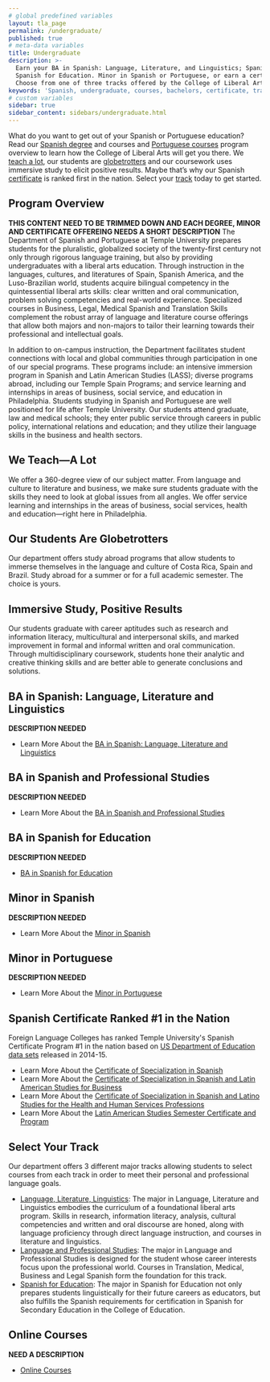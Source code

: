 ```yaml
---
# global predefined variables
layout: tla_page
permalink: /undergraduate/
published: true
# meta-data variables
title: Undergraduate
description: >-
  Earn your BA in Spanish: Language, Literature, and Linguistics; Spanish and Professional Studies, or 
  Spanish for Education. Minor in Spanish or Portuguese, or earn a certificate in Spanish.
  Choose from one of three tracks offered by the College of Liberal Arts at Temple University.
keywords: 'Spanish, undergraduate, courses, bachelors, certificate, tracks'
# custom variables
sidebar: true
sidebar_content: sidebars/undergraduate.html
---
```

What do you want to get out of your Spanish or Portuguese education? Read our [Spanish degree](#ba-in-spanish-language-literature-and-linguistics) and courses and [Portuguese courses](#minor-in-portuguese) program overview to learn how the College of Liberal Arts will get you there. We [teach a lot](#we-teach-a-lot), our students are [globetrotters](#our-students-are-globetrotters) and our coursework uses immersive study to elicit positive results. Maybe that’s why our Spanish [certificate](#spanish-certificate-ranked-1-in-the-nation) is ranked first in the nation. Select your [track](#select-your-track) today to get started.

## Program Overview
**THIS CONTENT NEED TO BE TRIMMED DOWN AND EACH DEGREE, MINOR AND CERTIFICATE OFFEREING NEEDS A SHORT DESCRIPTION**
The Department of Spanish and Portuguese at Temple University prepares students for the pluralistic, globalized society of the twenty-first century not only through rigorous language training, but also by providing undergraduates with a liberal arts education. Through instruction in the languages, cultures, and literatures of Spain, Spanish America, and the Luso-Brazilian world, students acquire bilingual competency in the quintessential liberal arts skills: clear written and oral communication, problem solving competencies and real-world experience. Specialized courses in Business, Legal, Medical Spanish and Translation Skills complement the robust array of language and literature course offerings that allow both majors and non-majors to tailor their learning towards their professional and intellectual goals.  

In addition to on-campus instruction, the Department facilitates student connections with local and global communities through participation in one of our special programs. These programs include: an intensive immersion program in Spanish and Latin American Studies (LASS); diverse programs abroad, including our Temple Spain Programs; and service learning and internships in areas of business, social service, and education in Philadelphia. Students studying in Spanish and Portuguese are well positioned for life after Temple University. Our students attend graduate, law and medical schools; they enter public service through careers in public policy, international relations and education; and they utilize their language skills in the business and health sectors.

## We Teach—A Lot
We offer a 360-degree view of our subject matter. From language and culture to literature and business, we make sure students graduate with the skills they need to look at global issues from all angles. We offer service learning and internships in the areas of business, social services, health and education—right here in Philadelphia.

## Our Students Are Globetrotters
Our department offers study abroad programs that allow students to immerse themselves in the language and culture of Costa Rica, Spain and Brazil. Study abroad for a summer or for a full academic semester. The choice is yours.

## Immersive Study, Positive Results
Our students graduate with career aptitudes such as research and information literacy, multicultural and interpersonal skills, and marked improvement in formal and informal written and oral communication. Through multidisciplinary coursework, students hone their analytic and creative thinking skills and are better able to generate conclusions and solutions.

## BA in Spanish: Language, Literature and Linguistics
**DESCRIPTION NEEDED**
- Learn More About the [BA in Spanish: Language, Literature and Linguistics](http://bulletin.temple.edu/undergraduate/liberal-arts/spanish-portuguese/ba-spanish-language-literature-linguistics-option/)

## BA in Spanish and Professional Studies
**DESCRIPTION NEEDED**
- Learn More About the [BA in Spanish and Professional Studies](http://bulletin.temple.edu/undergraduate/liberal-arts/spanish-portuguese/ba-spanish-language-professional-studies-option/)

## BA in Spanish for Education
**DESCRIPTION NEEDED**
- [BA in Spanish for Education](http://bulletin.temple.edu/undergraduate/liberal-arts/spanish-portuguese/ba-spanish-education-option/)

## Minor in Spanish
**DESCRIPTION NEEDED**
- Learn More About the [Minor in Spanish](http://bulletin.temple.edu/undergraduate/liberal-arts/spanish-portuguese/minor-spanish/)

## Minor in Portuguese
**DESCRIPTION NEEDED**
- Learn More About the [Minor in Portuguese](http://bulletin.temple.edu/undergraduate/liberal-arts/spanish-portuguese/minor-portuguese/)

## Spanish Certificate Ranked #1 in the Nation
Foreign Language Colleges has ranked Temple University's Spanish Certificate Program #1 in the nation based on [US Department of Education data sets](https://news.temple.edu/news/2016-06-30/spanish-certificate-programs-ranked-number-one-nationally) released in 2014-15.

- Learn More About the [Certificate of Specialization in Spanish](http://bulletin.temple.edu/undergraduate/liberal-arts/spanish-portuguese/certificate-specialization-spanish/)
- Learn More About the [Certificate of Specialization in Spanish and Latin American Studies for Business](http://bulletin.temple.edu/undergraduate/liberal-arts/spanish-portuguese/certificate-specialization-spanish-latin-american-studies-business/)
- Learn More About the [Certificate of Specialization in Spanish and Latino Studies for the Health and Human Services Professions](http://bulletin.temple.edu/undergraduate/liberal-arts/spanish-portuguese/certificate-specialization-spanish-latino-studies-health-human-services-professions/)
- Learn More About the [Latin American Studies Semester Certificate and Program](http://bulletin.temple.edu/undergraduate/liberal-arts/spanish-portuguese/latin-american-studies-certificate-program/)

## Select Your Track
Our department offers 3 different major tracks allowing students to select courses from each track in order to meet their personal and professional language goals.

- [Language, Literature, Linguistics](http://bulletin.temple.edu/undergraduate/liberal-arts/spanish-portuguese/ba-spanish-language-literature-linguistics-option/#requirementstext): The major in Language, Literature and Linguistics embodies the curriculum of a foundational liberal arts program. Skills in research, information literacy, analysis, cultural competencies and written and oral discourse are honed, along with language proficiency through direct language instruction, and courses in literature and linguistics.
- [Language and Professional Studies](http://bulletin.temple.edu/undergraduate/liberal-arts/spanish-portuguese/ba-spanish-language-professional-studies-option/#requirementstext): The major in Language and Professional Studies is designed for the student whose career interests focus upon the professional world.  Courses in Translation, Medical, Business and Legal Spanish form the foundation for this track.
- [Spanish for Education](http://bulletin.temple.edu/undergraduate/liberal-arts/spanish-portuguese/ba-spanish-education-option/#requirementstext): The major in Spanish for Education not only prepares students linguistically for their future careers as educators, but also fulfills the Spanish requirements for certification in Spanish for Secondary Education in the College of Education.

## Online Courses 
**NEED A DESCRIPTION**
- [Online Courses](https://develop.cla.temple.edu/spanish/online-courses)
